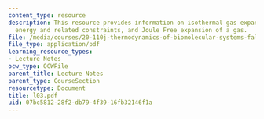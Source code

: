 ```yaml
---
content_type: resource
description: This resource provides information on isothermal gas expansion, internal
  energy and related constraints, and Joule Free expansion of a gas.
file: /media/courses/20-110j-thermodynamics-of-biomolecular-systems-fall-2005/07bc581228f2db794f3916fb32146f1a_l03.pdf
file_type: application/pdf
learning_resource_types:
- Lecture Notes
ocw_type: OCWFile
parent_title: Lecture Notes
parent_type: CourseSection
resourcetype: Document
title: l03.pdf
uid: 07bc5812-28f2-db79-4f39-16fb32146f1a
---
```

